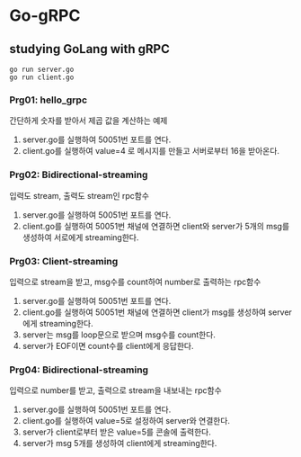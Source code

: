 # Go-gRPC
studying GoLang with gRPC
---
```
go run server.go
go run client.go
```
### Prg01: hello_grpc

간단하게 숫자를 받아서 제곱 값을 계산하는 예제

1. server.go를 실행하여 50051번 포트를 연다. 
2. client.go를 실행하여 value=4 로 메시지를 만들고 서버로부터 16을 받아온다.

### Prg02: Bidirectional-streaming

입력도 stream, 출력도 stream인 rpc함수

1. server.go를 실행하여 50051번 포트를 연다. 
2. client.go를 실행하여 50051번 채널에 연결하면 client와 server가 5개의 msg를 생성하여 서로에게 streaming한다.

### Prg03: Client-streaming

입력으로 stream을 받고, msg수를 count하여 number로 출력하는 rpc함수

1. server.go를 실행하여 50051번 포트를 연다. 
2. client.go를 실행하여 50051번 채널에 연결하면 client가  msg를 생성하여 server에게 streaming한다. 
3. server는 msg를 loop문으로 받으며 msg수를 count한다.
4. server가 EOF이면 count수를 client에게 응답한다. 

### Prg04: Bidirectional-streaming

입력으로 number를 받고, 출력으로 stream을 내보내는 rpc함수

1. server.go를 실행하여 50051번 포트를 연다. 
2. client.go를 실행하여 value=5로 설정하여 server와 연결한다.
3. server가 client로부터 받은 value=5를 콘솔에 출력한다. 
4. server가 msg 5개를 생성하여 client에게 streaming한다.
